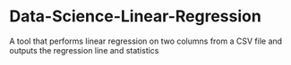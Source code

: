 # Data-Science-Linear-Regression
A tool that performs linear regression on two columns from a CSV file and outputs the regression line and statistics
